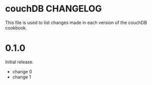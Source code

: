 # couchDB CHANGELOG

This file is used to list changes made in each version of the couchDB cookbook.

# 0.1.0

Initial release.

- change 0
- change 1

